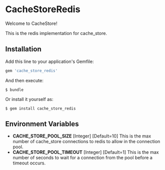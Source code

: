 # CacheStoreRedis

Welcome to CacheStore! 

This is the redis implementation for cache_store.

## Installation

Add this line to your application's Gemfile:

```ruby
gem 'cache_store_redis'
```

And then execute:

    $ bundle

Or install it yourself as:

    $ gem install cache_store_redis

## Environment Variables

 - **CACHE_STORE_POOL_SIZE** [Integer] [Default=10] This is the max number of cache_store connections to redis to allow in the connection pool.
 - **CACHE_STORE_POOL_TIMEOUT** [Integer] [Default=1] This is the max number of seconds to wait for a connection from the pool before a timeout occurs.
  